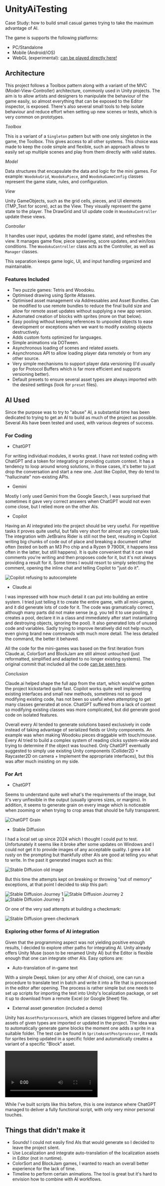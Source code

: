 # UnityAiTesting

Case Study: how to build small casual games trying to take the maximum advantage of AI.

The game is supports the following platforms:
 - PC/Standalone
 - Mobile (Android/iOS)
 - WebGL (experimental): [can be played directly here!](https://lumley.github.io/UnityAiTesting/)

## Architecture

This project follows a Toolbox pattern along with a variant of the MVC (Model-View-Controller) architecture, commonly used in Unity projects. The aim is to allow artists and designers to manipulate the behaviour of the game easily, so almost everything that can be exposed to the Editor inspector, is exposed. There's also several small tools to help isolate behaviour and reduce effort when setting up new scenes or tests, which is very common on prototypes.

*Toolbox*

This is a variant of a `Singleton` pattern but with one only singleton in the game, the Toolbox. This gives access to all other systems. This choice was made to keep the code simple and flexible, such an approach allows to easily set up multiple scenes and play from them directly with valid states.

*Model*

Data structures that encapsulate the data and logic for the mini games. For example: `WoodokuGrid`, `WoodokuPiece`, and `WoodokuGameConfig` classes represent the game state, rules, and configuration. 

*View*

Unity GameObjects, such as the grid cells, pieces, and UI elements (TMP_Text for score), act as the View. They visually represent the game state to the player. The DrawGrid and UI update code in `WoodokuController` update these views.

*Controller*

It handles user input, updates the model (game state), and refreshes the view. It manages game flow, piece spawning, score updates, and win/loss conditions. The `WoodokuController` class acts as the Controller, as well as `Manager` classes.

This separation keeps game logic, UI, and input handling organized and maintainable.

### Features Included
 - Two puzzle games: Tetris and Woodoku.
 - Optimised drawing using Sprite Atlasses.
 - Optimised asset management via Addressables and Asset Bundles. Can be modified to use remote bundles to reduce the final build size and allow for remote asset updates without supplying a new app version.
 - Automated creation of blocks with sprites (more on that below).
 - Easy pooling without keeping references to unpooled objects to ease development or exceptions when we want to modify existing objects destructively.
 - Adds custom fonts optimized for languages.
 - Simple animations via DOTween.
 - Asynchronous loading of scenes and related assets.
 - Asynchronous API to allow loading player data remotely or from any other source.
 - Very simple mechanisms to support player data versioning (I'd usually go for Protocol Buffers which is far more efficient and supports versioning better).
 - Default presets to ensure several asset types are always imported with the desired settings (look for `preset` files).


## AI Used

Since the purpose was to try to "abuse" AI, a substantial time has been dedicated to trying to get an AI to build as much of the project as possible. Several AIs have been tested and used, with various degrees of success.

### For Coding

 - ChatGPT

For writing individual modules, it works great. I have not tested coding with ChatGPT and a token for integrating or providing custom context. It has a tendency to loop around wrong solutions, in those cases, it's better to just drop the conversation and start a new one. Just like Copilot, they do tend to "hallucinate" non-existing APIs.

 - Gemini

Mostly I only used Gemini from the Google Search, I was surprised that sometimes it gave very correct answers when ChatGPT would not even come close, but I relied more on the other AIs.

 - Copilot

Having an AI integrated into the project should be very useful. For repetitive tasks it proves quite useful, but falls very short for almost any complex task. The integration with JetBrains Rider is still not the best, resulting in Copilot writing big chunks of code out of place and breaking a document rather often (tested on both an M3 Pro chip and a Ryzen 9 7900X, it happens less often in the latter, but still happens). It is quite convenient that it can read comments you're writing and then proposes code for it, but it's not always providing a result for it. Some times I would resort to simply selecting the comment, opening the inline chat and telling Copilot to "just do it".

![Copilot refusing to autocomplete](Documentation/copilot_force_execution.png)

 - Claude.ai

I was impressed with how much detail it can put into building an entire system. I tried just telling it to create the entire game, with all mini-games, and it did generate lots of code for it. The code was gramatically correct, although many parts did not make sense (e.g. you tell it to use pooling, it creates a pool, declare it in a class and immediately after start instantiating and destroying objects, ignoring the pool). It also generated lots of unused code and variables. Sadly trying to improve iteratively did not help much, even giving brand new commands with much more detail. The less detailed the command, the better it behaved.

All the code for the mini-games was based on the first iteration from Claude.ai, ColorSort and BlockJam are still almost untouched (just reformatted, simplified and adapted to no longer existing systems). The original commit that included all the code [can be seen here](https://github.com/lumley/UnityAiTesting/commit/5b578634117430f3e4150e371263ffe46ad68f87).

*Conclusion*

Claude.ai helped shape the full app from the start, which would've gotten the project kickstarted quite fast. Copilot works quite well implementing existing interfaces and small new methods, sometimes not so good modifying existing code, has not been so useful when attempting to get many classes generated at once. ChatGPT suffered from a lack of context so modifying existing classes was more complicated, but did generate good code on isolated features.

Overall every AI tended to generate solutions based exclusively in code instead of taking advantage of serialized fields or Unity components. An example was when making Woodoku pieces draggable with touch/mouse. Every AI tried to build a complex system of reading clicks system-wide and trying to determine if the object was touched. Only ChatGPT eventually suggested to simply use existing Unity components (Collider2D + Raycaster2D on camera + Implement the appropriate interfaces), but this was after much insisting on my side.

### For Art

 - ChatGPT

Seems to understand quite well what's the requirements of the image, but it's very unflexible in the output (usually ignores sizes, or margins). In addition, it seems to generate grain on every image which is noticeable when zooming or when trying to crop areas that should be fully transparent.

![ChatGPT Grain](Documentation/chatgpt_grain.png)

 - Stable Diffusion

I had a local set up since 2024 which I thought I could put to test. Unfortunately it seems like it broke after some updates on Windows and I could not get it to provide images of any acceptable quality. I grew a bit rusty on the prompting but thankfully other AIs are good at telling you what to write. In the past it generated images such as this:

![Stable Diffusion old image](Documentation/stablediffusion_character.png)

But this time the attempts kept on breaking or throwing "out of memory" exceptions, at that point I decided to skip this part:

![Stable Diffusion Journey 1](Documentation/stablediffusion_journey1.png) ![Stable Diffusion Journey 2](Documentation/stablediffusion_journey2.png) ![Stable Diffusion Journey 3](Documentation/stablediffusion_journey3.png)

Or one of the very sad attempts at building a checkmark:

![Stable Diffusion green checkmark](Documentation/stablediffusion_checkmark.png)

### Exploring other forms of AI integration

Given that the programming aspect was not yielding positive enough results, I decided to explore other paths for integrating AI. Unity already offers Unity Muse (soon to be renamed Unity AI) but the Editor is flexible enough that one can integrate other AIs. Easy options are:

 - Auto-translation of in-game text

With a simple DeepL token (or any other AI of choice), one can run a procedure to translate text in batch and write it into a file that is processed in the editor after opening. The process is rather simple but one needs to set up scripts for importing the text into Unity's localization package, or set it up to download from a remote Excel (or Google Sheet) file.

 - External asset generation (included a demo)

Unity has `AssetPostprocessor`s, which are classes triggered before and after assets of given types are imported or updated in the project. The idea was to automatically generate game blocks the moment one adds a sprite in a suitable folder. The test can be found in `SpriteAssetPostprocessor`, it reads for sprites being updated in a specific folder and automatically creates a variant of a specific "Block" asset.

![Video demonstrating automatic Block Creation](Documentation/auto-block-creation.mp4)

While I've built scripts like this before, this is one instance where ChatGPT managed to deliver a fully functional script, with only very minor personal touches.

## Things that didn't make it
 - Sounds! I could not easily find AIs that would generate so I decided to leave the project silent.
 - Use Localization and integrate auto-translation of the localization assets in Editor (not in runtime).
 - ColorSort and BlockJam games, I wanted to reach an overall better experience for the lack of time.
 - Timeline to perform certain animations. The tool is great but it's hard to envision how to combine with AI workflows.
